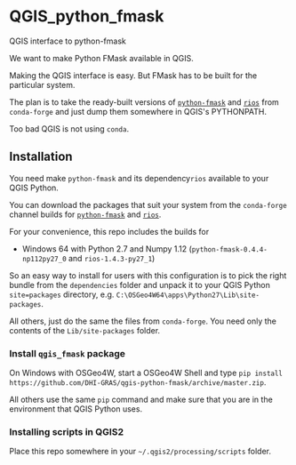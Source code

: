 # QGIS_python_fmask
QGIS interface to python-fmask

We want to make Python FMask available in QGIS.

Making the QGIS interface is easy. But FMask has to be built for the particular system.

The plan is to take the ready-built versions of [`python-fmask`](https://anaconda.org/conda-forge/python-fmask) and [`rios`](https://anaconda.org/conda-forge/rios) from `conda-forge` and just dump them somewhere in QGIS's PYTHONPATH.

Too bad QGIS is not using `conda`.


## Installation

You need make `python-fmask` and its dependency`rios` available to your QGIS Python.

You can download the packages that suit your system from the `conda-forge` channel builds for [`python-fmask`](https://anaconda.org/conda-forge/python-fmask) and [`rios`](https://anaconda.org/conda-forge/rios).

For your convenience, this repo includes the builds for 
* Windows 64 with Python 2.7 and Numpy 1.12 (`python-fmask-0.4.4-np112py27_0` and `rios-1.4.3-py27_1`)

So an easy way to install for users with this configuration is to pick the right bundle from the `dependencies` folder and unpack it to your QGIS Python `site=packages` directory, e.g. `C:\OSGeo4W64\apps\Python27\Lib\site-packages`.

All others, just do the same the files from `conda-forge`. You need only the contents of the `Lib/site-packages` folder.

### Install `qgis_fmask` package

On Windows with OSGeo4W, start a OSGeo4W Shell and type `pip install https://github.com/DHI-GRAS/qgis-python-fmask/archive/master.zip`.

All others use the same `pip` command and make sure that you are in the environment that QGIS Python uses.

### Installing scripts in QGIS2

Place this repo somewhere in your `~/.qgis2/processing/scripts` folder.
